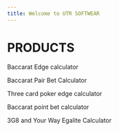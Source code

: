 ```yaml
---
title: Welcome to UTR SOFTWEAR
---
```

# PRODUCTS

Baccarat Edge calculator

Baccarat Pair Bet Calculator

Three card poker edge calculator

Baccarat point bet calculator

3G8 and Your Way Egalite Calculator
